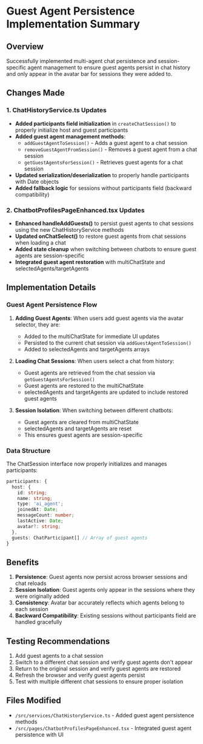 # Guest Agent Persistence Implementation Summary

## Overview
Successfully implemented multi-agent chat persistence and session-specific agent management to ensure guest agents persist in chat history and only appear in the avatar bar for sessions they were added to.

## Changes Made

### 1. ChatHistoryService.ts Updates
- **Added participants field initialization** in `createChatSession()` to properly initialize host and guest participants
- **Added guest agent management methods**:
  - `addGuestAgentToSession()` - Adds a guest agent to a chat session
  - `removeGuestAgentFromSession()` - Removes a guest agent from a chat session  
  - `getGuestAgentsForSession()` - Retrieves guest agents for a chat session
- **Updated serialization/deserialization** to properly handle participants with Date objects
- **Added fallback logic** for sessions without participants field (backward compatibility)

### 2. ChatbotProfilesPageEnhanced.tsx Updates
- **Enhanced handleAddGuests()** to persist guest agents to chat sessions using the new ChatHistoryService methods
- **Updated onChatSelect()** to restore guest agents from chat sessions when loading a chat
- **Added state cleanup** when switching between chatbots to ensure guest agents are session-specific
- **Integrated guest agent restoration** with multiChatState and selectedAgents/targetAgents

## Implementation Details

### Guest Agent Persistence Flow
1. **Adding Guest Agents**: When users add guest agents via the avatar selector, they are:
   - Added to the multiChatState for immediate UI updates
   - Persisted to the current chat session via `addGuestAgentToSession()`
   - Added to selectedAgents and targetAgents arrays

2. **Loading Chat Sessions**: When users select a chat from history:
   - Guest agents are retrieved from the chat session via `getGuestAgentsForSession()`
   - Guest agents are restored to the multiChatState
   - selectedAgents and targetAgents are updated to include restored guest agents

3. **Session Isolation**: When switching between different chatbots:
   - Guest agents are cleared from multiChatState
   - selectedAgents and targetAgents are reset
   - This ensures guest agents are session-specific

### Data Structure
The ChatSession interface now properly initializes and manages participants:

```typescript
participants: {
  host: {
    id: string;
    name: string;
    type: 'ai_agent';
    joinedAt: Date;
    messageCount: number;
    lastActive: Date;
    avatar?: string;
  },
  guests: ChatParticipant[] // Array of guest agents
}
```

## Benefits
1. **Persistence**: Guest agents now persist across browser sessions and chat reloads
2. **Session Isolation**: Guest agents only appear in the sessions where they were originally added
3. **Consistency**: Avatar bar accurately reflects which agents belong to each session
4. **Backward Compatibility**: Existing sessions without participants field are handled gracefully

## Testing Recommendations
1. Add guest agents to a chat session
2. Switch to a different chat session and verify guest agents don't appear
3. Return to the original session and verify guest agents are restored
4. Refresh the browser and verify guest agents persist
5. Test with multiple different chat sessions to ensure proper isolation

## Files Modified
- `/src/services/ChatHistoryService.ts` - Added guest agent persistence methods
- `/src/pages/ChatbotProfilesPageEnhanced.tsx` - Integrated guest agent persistence with UI

